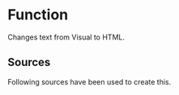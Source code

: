 # Function

Changes text from Visual to HTML.

## Sources

Following sources have been used to create this.
